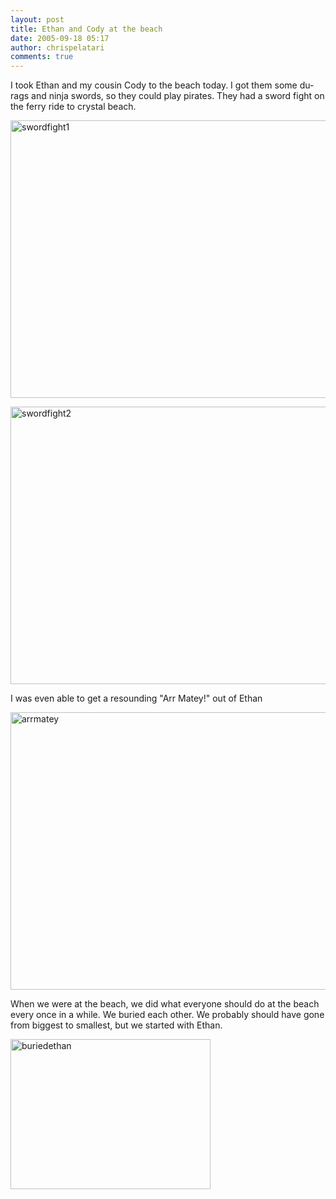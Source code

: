```yaml
---
layout: post
title: Ethan and Cody at the beach
date: 2005-09-18 05:17
author: chrispelatari
comments: true
---
```

I took Ethan and my cousin Cody to the beach today. I got them some du-rags
and ninja swords, so they could play pirates. They had a sword fight on the
ferry ride to crystal beach.

<a href="http://chrispelatari.files.wordpress.com/2005/09/swordfight1.jpg"><img class="alignnone size-full wp-image-1181" alt="swordfight1" src="http://chrispelatari.files.wordpress.com/2005/09/swordfight1.jpg" width="593" height="444" /></a>

<a href="http://chrispelatari.files.wordpress.com/2005/09/swordfight2.jpg"><img class="alignnone size-full wp-image-1183" alt="swordfight2" src="http://chrispelatari.files.wordpress.com/2005/09/swordfight2.jpg" width="593" height="444" /></a>

I was even able to get a resounding "Arr Matey!" out of Ethan

<a href="http://chrispelatari.files.wordpress.com/2005/09/arrmatey.jpg"><img class="alignnone size-full wp-image-1184" alt="arrmatey" src="http://chrispelatari.files.wordpress.com/2005/09/arrmatey.jpg" width="593" height="444" /></a>

When we were at the beach, we did what everyone should do at the beach every
once in a while. We buried each other. We probably should have gone from biggest
to smallest, but we started with Ethan.

<a href="http://chrispelatari.files.wordpress.com/2005/09/buriedethan.jpg"><img class="alignnone size-full wp-image-1185" alt="buriedethan" src="http://chrispelatari.files.wordpress.com/2005/09/buriedethan.jpg" width="320" height="240" /></a>
